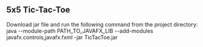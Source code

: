 ## 5x5 Tic-Tac-Toe

Download jar file and run the following command from the project directory: 
java --module-path PATH_TO_JAVAFX_LIB --add-modules javafx.controls,javafx.fxml -jar TicTacToe.jar

